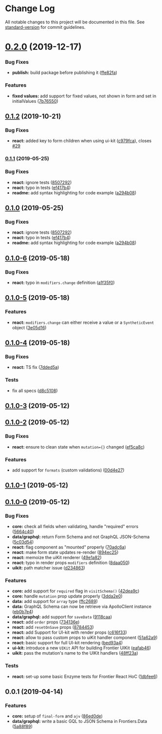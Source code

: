 # Change Log

All notable changes to this project will be documented in this file. See [standard-version](https://github.com/conventional-changelog/standard-version) for commit guidelines.

# [0.2.0](https://github.com/fairjungle/frontier-forms/compare/v0.1.2...v0.2.0) (2019-12-17)


### Bug Fixes

* **publish:** build package before publishing it ([ffe82fa](https://github.com/fairjungle/frontier-forms/commit/ffe82fa88498c249e6adcbc9a35809c9ad1ba76b))


### Features

* **fixed values:** add support for fixed values, not shown in form and set in initialValues ([7b76550](https://github.com/fairjungle/frontier-forms/commit/7b765505b23f92c4d27a986f029491442ea68cf6))



## [0.1.2](https://github.com/frontier-forms/frontier-forms/compare/v0.1.1...v0.1.2) (2019-10-21)


### Bug Fixes

* **react:** added key to form children when using ui-kit ([c979fca](https://github.com/frontier-forms/frontier-forms/commit/c979fca)), closes [#29](https://github.com/frontier-forms/frontier-forms/issues/29)



### [0.1.1](https://github.com/frontier-forms/frontier-forms/compare/v0.1.0-6...v0.1.1) (2019-05-25)


### Bug Fixes

* **react:** ignore tests ([8507292](https://github.com/frontier-forms/frontier-forms/commit/8507292))
* **react:** typo in tests ([ef417b4](https://github.com/frontier-forms/frontier-forms/commit/ef417b4))
* **readme:** add syntax highlighting for code example ([a294b08](https://github.com/frontier-forms/frontier-forms/commit/a294b08))



## [0.1.0](https://github.com/frontier-forms/frontier-forms/compare/v0.1.0-6...v0.1.0) (2019-05-25)


### Bug Fixes

* **react:** ignore tests ([8507292](https://github.com/frontier-forms/frontier-forms/commit/8507292))
* **react:** typo in tests ([ef417b4](https://github.com/frontier-forms/frontier-forms/commit/ef417b4))
* **readme:** add syntax highlighting for code example ([a294b08](https://github.com/frontier-forms/frontier-forms/commit/a294b08))



## [0.1.0-6](https://github.com/frontier-forms/frontier-forms/compare/v0.1.0-5...v0.1.0-6) (2019-05-18)


### Bug Fixes

* **react:** typo in `modifiers.change` definition ([a1f35f0](https://github.com/frontier-forms/frontier-forms/commit/a1f35f0))



## [0.1.0-5](https://github.com/frontier-forms/frontier-forms/compare/v0.1.0-4...v0.1.0-5) (2019-05-18)


### Features

* **react:** `modifiers.change` can either receive a value or a `SyntheticEvent` object ([3e05d16](https://github.com/frontier-forms/frontier-forms/commit/3e05d16))



## [0.1.0-4](https://github.com/frontier-forms/frontier-forms/compare/v0.1.0-3...v0.1.0-4) (2019-05-18)


### Bug Fixes

* **react:** TS fix ([7dded5a](https://github.com/frontier-forms/frontier-forms/commit/7dded5a))


### Tests

* fix all specs ([d8c5108](https://github.com/frontier-forms/frontier-forms/commit/d8c5108))



## [0.1.0-3](https://github.com/frontier-forms/frontier-forms/compare/v0.1.0-2...v0.1.0-3) (2019-05-12)



## [0.1.0-2](https://github.com/frontier-forms/frontier-forms/compare/v0.1.0-1...v0.1.0-2) (2019-05-12)


### Bug Fixes

* **react:** ensure to clean state when `mutation={}` changed ([ef5ca8c](https://github.com/frontier-forms/frontier-forms/commit/ef5ca8c))


### Features

* add support for `formats` (custom validations) ([00d4e27](https://github.com/frontier-forms/frontier-forms/commit/00d4e27))



## [0.1.0-1](https://github.com/frontier-forms/frontier-forms/compare/v0.1.0-0...v0.1.0-1) (2019-05-12)



## [0.1.0-0](https://github.com/frontier-forms/frontier-forms/compare/v0.0.1...v0.1.0-0) (2019-05-12)


### Bug Fixes

* **core:** check all fields when validating, handle "required" errors ([5664c40](https://github.com/frontier-forms/frontier-forms/commit/5664c40))
* **data/graphql:** return Form Schema and not GraphQL JSON-Schema ([5c03d54](https://github.com/frontier-forms/frontier-forms/commit/5c03d54))
* **react:** flag component as "mounted" properly ([70adc6a](https://github.com/frontier-forms/frontier-forms/commit/70adc6a))
* **react:** make form state updates re-render <Frontier> ([894ec25](https://github.com/frontier-forms/frontier-forms/commit/894ec25))
* **react:** memoize the uiKit renderer ([49e1a82](https://github.com/frontier-forms/frontier-forms/commit/49e1a82))
* **react:** typo in render props `modifiers` definition ([8daa050](https://github.com/frontier-forms/frontier-forms/commit/8daa050))
* **uikit:** path matcher issue ([d234863](https://github.com/frontier-forms/frontier-forms/commit/d234863))


### Features

* **core:** add support for `required` flag in `visitSchema()` ([42dea9c](https://github.com/frontier-forms/frontier-forms/commit/42dea9c))
* **core:** handle `mutation` prop update properly ([3dda2e0](https://github.com/frontier-forms/frontier-forms/commit/3dda2e0))
* **data:** add support for `array` type ([ffc2689](https://github.com/frontier-forms/frontier-forms/commit/ffc2689))
* **data:** GraphQL Schema can now be retrieve via ApolloClient instance ([eb0b7e4](https://github.com/frontier-forms/frontier-forms/commit/eb0b7e4))
* **data/graphql:** add support for `saveData` ([9118caa](https://github.com/frontier-forms/frontier-forms/commit/9118caa))
* **react:** add `order` props ([734136e](https://github.com/frontier-forms/frontier-forms/commit/734136e))
* **react:** add `resetOnSave` props ([8784453](https://github.com/frontier-forms/frontier-forms/commit/8784453))
* **react:** add Support for UI-kit with render props ([c616f33](https://github.com/frontier-forms/frontier-forms/commit/c616f33))
* **react:** allow to pass custom props to uiKit handler component ([51a62a9](https://github.com/frontier-forms/frontier-forms/commit/51a62a9))
* **react:** basic support for full UI-kit rendering ([bed93a4](https://github.com/frontier-forms/frontier-forms/commit/bed93a4))
* **ui-kit:** introduce a new `UIKit` API for building Frontier UIKit ([eafab46](https://github.com/frontier-forms/frontier-forms/commit/eafab46))
* **uikit:** pass the mutation's name to the UIKit handlers ([48ff23a](https://github.com/frontier-forms/frontier-forms/commit/48ff23a))


### Tests

* **react:** set-up some basic Enzyme tests for Frontier React HoC ([1dbfee6](https://github.com/frontier-forms/frontier-forms/commit/1dbfee6))



## 0.0.1 (2019-04-14)


### Features

* **core:** setup of `final-form` and `ajv` ([86ed0de](https://github.com/frontier-forms/frontier-forms/commit/86ed0de))
* **data/graphql:** write a basic GQL to JSON Schema in Frontiers.Data ([5a88f89](https://github.com/frontier-forms/frontier-forms/commit/5a88f89))
